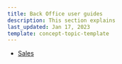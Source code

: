 ```yaml
---
title: Back Office user guides
description: This section explains 
last_updated: Jan 17, 2023
template: concept-topic-template
---
```


* [Sales](/docs/marketplace/user/back-office-user-guides/202212.0/sales/sales.html)
